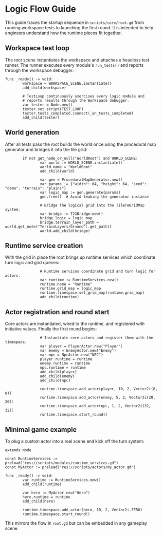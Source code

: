 # Logic Flow Guide

This guide traces the startup sequence in `scripts/core/root.gd` from running workspace tests to launching the first round. It is intended to help engineers understand how the runtime pieces fit together.

## Workspace test loop
The root scene instantiates the workspace and attaches a headless test runner. The runner executes every module's `run_tests()` and reports through the workspace debugger:

```gdscript
func _ready() -> void:
        workspace = WORKSPACE_SCENE.instantiate()
        add_child(workspace)

        # TestLoop continuously exercises every logic module and
        # reports results through the Workspace debugger.
        var tester = Node.new()
        tester.set_script(TEST_LOOP)
        tester.tests_completed.connect(_on_tests_completed)
        add_child(tester)
```

## World generation
After all tests pass the root builds the world once using the procedural map generator and bridges it into the tile grid:

```gdscript
        if not get_node_or_null("WorldRoot") and WORLD_SCENE:
                var world := WORLD_SCENE.instantiate()
                world.name = "WorldRoot"
                add_child(world)

                var gen = ProceduralMapGenerator.new()
                var params := {"width": 64, "height": 64, "seed": "demo", "terrain": "plains"}
                var logic_map := gen.generate(params)
                gen.free()  # Avoid leaking the generator instance

                # Bridge the logical grid into the TileToGridMap system.
                var bridge := T2GBridge.new()
                bridge.logic = logic_map
                bridge.terrain_layer_path = world.get_node("TerrainLayers/Ground").get_path()
                world.add_child(bridge)
```

## Runtime service creation
With the grid in place the root brings up runtime services which coordinate turn logic and grid queries:

```gdscript
                # Runtime services coordinate grid and turn logic for actors.
                var runtime := RuntimeServices.new()
                runtime.name = "Runtime"
                runtime.grid_map = logic_map
                runtime.timespace.set_grid_map(runtime.grid_map)
                add_child(runtime)
```

## Actor registration and round start
Core actors are instantiated, wired to the runtime, and registered with initiative values. Finally the first round begins:

```gdscript
                # Instantiate core actors and register them with the timespace.
                var player = PlayerActor.new("Player")
                var enemy = EnemyActor.new("Enemy")
                var npc = NpcActor.new("NPC")
                player.runtime = runtime
                enemy.runtime = runtime
                npc.runtime = runtime
                add_child(player)
                add_child(enemy)
                add_child(npc)

                runtime.timespace.add_actor(player, 10, 2, Vector2i(8, 8))
                runtime.timespace.add_actor(enemy, 5, 2, Vector2i(20, 20))
                runtime.timespace.add_actor(npc, 1, 2, Vector2i(32, 32))
                runtime.timespace.start_round()
```

## Minimal game example
To plug a custom actor into a real scene and kick off the turn system:

```gdscript
extends Node

const RuntimeServices := preload("res://scripts/modules/runtime_services.gd")
const MyActor := preload("res://scripts/actors/my_actor.gd")

func _ready() -> void:
        var runtime := RuntimeServices.new()
        add_child(runtime)

        var hero := MyActor.new("Hero")
        hero.runtime = runtime
        add_child(hero)

        runtime.timespace.add_actor(hero, 10, 2, Vector2i.ZERO)
        runtime.timespace.start_round()
```

This mirrors the flow in `root.gd` but can be embedded in any gameplay scene.
